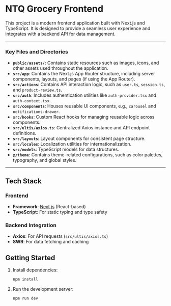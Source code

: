 # NTQ Grocery Frontend

This project is a modern frontend application built with Next.js and TypeScript. It is designed to provide a seamless user experience and integrates with a backend API for data management.

---


### Key Files and Directories
- **`public/assets/`**: Contains static resources such as images, icons, and other assets used throughout the application.
- **`src/app`**: Contains the Next.js App Router structure, including server components, layouts, and pages (if using the App Router).
- **`src/actions`**: Contains API interaction logic, such as `user.ts`, `session.ts`, and `product-review.ts`.
- **`src/auth`**: Includes authentication utilities like `auth-provider.tsx` and `auth-context.tsx`.
- **`src/components`**: Houses reusable UI components, e.g., `carousel` and `notifications-drawer`.
- **`src/hooks`**: Custom React hooks for managing reusable logic across components.
- **`src/ultis/axios.ts`**: Centralized Axios instance and API endpoint definitions.
- **`src/layouts`**: Layout components for consistent page structure.
- **`src/locales`**: Localization utilities for internationalization.
- **`src/models`**: TypeScript models for data structures.
- **`@/theme`**: Contains theme-related configurations, such as color palettes, typography, and global styles.

---

## Tech Stack

### Frontend
- **Framework**: [Next.js](https://nextjs.org) (React-based)
- **TypeScript**: For static typing and type safety

### Backend Integration
- **Axios**: For API requests (`src/ultis/axios.ts`)
- **SWR**: For data fetching and caching


## Getting Started

1. Install dependencies:
   ```bash
   npm install

2. Run the development server:
     ```bash
    npm run dev